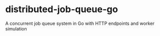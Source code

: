 # distributed-job-queue-go
A concurrent job queue system in Go with HTTP endpoints and worker simulation
